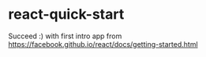 # react-quick-start
Succeed :) with first intro app from https://facebook.github.io/react/docs/getting-started.html
